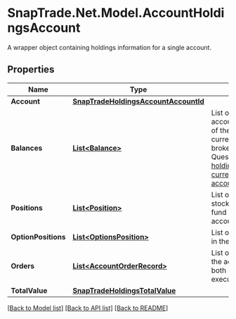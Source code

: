 # SnapTrade.Net.Model.AccountHoldingsAccount
A wrapper object containing holdings information for a single account.

## Properties

Name | Type | Description | Notes
------------ | ------------- | ------------- | -------------
**Account** | [**SnapTradeHoldingsAccountAccountId**](SnapTradeHoldingsAccountAccountId.md) |  | [optional] 
**Balances** | [**List&lt;Balance&gt;**](Balance.md) | List of balances for the account. Each element of the list has a distinct currency. Some brokerages like Questrade [allows holding multiple currencies in the same account](https://www.questrade.com/learning/questrade-basics/balances-and-reports/understanding-your-account-balances). | [optional] 
**Positions** | [**List&lt;Position&gt;**](Position.md) | List of stock/ETF/crypto/mutual fund positions in the account. | [optional] 
**OptionPositions** | [**List&lt;OptionsPosition&gt;**](OptionsPosition.md) | List of option positions in the account. | [optional] 
**Orders** | [**List&lt;AccountOrderRecord&gt;**](AccountOrderRecord.md) | List of recent orders in the account, including both pending and executed orders. | [optional] 
**TotalValue** | [**SnapTradeHoldingsTotalValue**](SnapTradeHoldingsTotalValue.md) |  | [optional] 

[[Back to Model list]](../README.md#documentation-for-models) [[Back to API list]](../README.md#documentation-for-api-endpoints) [[Back to README]](../README.md)

